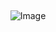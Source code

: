  ‎ ‎ ‎  ‎ ‎ ‎  <div align="center">

![Image](https://github.com/user-attachments/assets/e57f13e2-a1a0-421c-8d6e-a6f4a9c7bf46)
